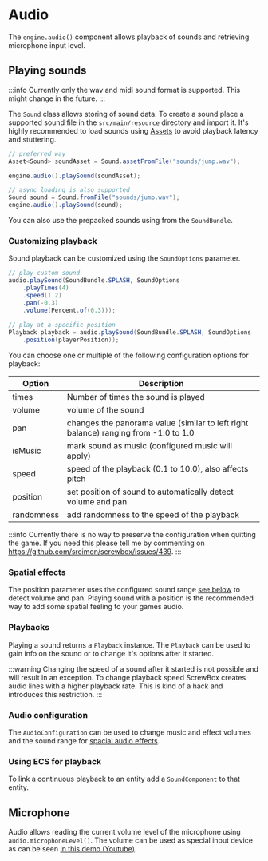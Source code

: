 # Audio

The `engine.audio()` component allows playback of sounds and retrieving microphone input level.

## Playing sounds

:::info
Currently only the wav and midi sound format is supported.
This might change in the future.
:::

The `Sound` class allows storing of sound data.
To create a sound place a supported sound file in the `src/main/resource` directory and import it.
It's highly recommended to load sounds using [Assets](assets) to avoid playback latency and stuttering.

``` java
// preferred way
Asset<Sound> soundAsset = Sound.assetFromFile("sounds/jump.wav");

engine.audio().playSound(soundAsset);

// async loading is also supported
Sound sound = Sound.fromFile("sounds/jump.wav");
engine.audio().playSound(sound);
```

You can also use the prepacked sounds using from the `SoundBundle`.

### Customizing playback

Sound playback can be customized using the `SoundOptions` parameter.

``` java
// play custom sound
audio.playSound(SoundBundle.SPLASH, SoundOptions
    .playTimes(4)
    .speed(1.2)
    .pan(-0.3)
    .volume(Percent.of(0.3)));
    
// play at a specific position
Playback playback = audio.playSound(SoundBundle.SPLASH, SoundOptions
    .position(playerPosition));
```

You can choose one or multiple of the following configuration options for playback:

| Option     | Description                                                                         |
|------------|-------------------------------------------------------------------------------------|
| times      | Number of times the sound is played                                                 |
| volume     | volume of the sound                                                                 |
| pan        | changes the panorama value (similar to left right balance) ranging from -1.0 to 1.0 |
| isMusic    | mark sound as music (configured music will apply)                                   |
| speed      | speed of the playback (0.1 to 10.0), also affects pitch                             |
| position   | set position of sound to automatically detect volume and pan                        |
| randomness | add randomness to the speed of the playback                                         |

:::info
Currently there is no way to preserve the configuration when quitting the game.
If you need this please tell me by commenting on https://github.com/srcimon/screwbox/issues/439.
:::

### Spatial effects

The position parameter uses the configured sound range [see below](#audio-configuration) to detect volume and pan.
Playing sound with a position is the recommended way to add some spatial feeling to your games audio.

### Playbacks

Playing a sound returns a `Playback` instance.
The `Playback` can be used to gain info on the sound or to change it's options after it started.

:::warning
Changing the speed of a sound after it started is not possible and will result in an exception.
To change playback speed ScrewBox creates audio lines with a higher playback rate.
This is kind of a hack and introduces this restriction.
:::

### Audio configuration

The `AudioConfiguration` can be used to change music and effect volumes and the sound range for [spacial audio effects](#spatial-effects).

### Using ECS for playback

To link a continuous playback to an entity add a `SoundComponent` to that entity.

## Microphone

Audio allows reading the current volume level of the microphone using `audio.microphoneLevel()`.
The volume can be used as special input device as can be seen [in this demo (Youtube)](https://www.youtube.com/shorts/YsotSkrkftk).